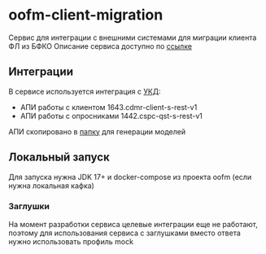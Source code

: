 # oofm-client-migration

Сервис для интеграции с внешними системами для миграции клиента ФЛ из БФКО
Описание сервиса доступно по [ссылке](https://wiki.corp.dev.vtb/pages/viewpage.action?pageId=3623360107)

## Интеграции
В сервисе используется интеграция с [УКД](https://wiki.corp.dev.vtb/pages/viewpage.action?pageId=3411150247):
- АПИ работы с клиентом 1643.cdmr-client-s-rest-v1 
- АПИ работы с опросниками 1442.cspc-qst-s-rest-v1

АПИ скопировано в [папку](oofm-client-migration-cdmr-model/src/main/resources) для генерации моделей

## Локальный запуск
Для запуска нужна JDK 17+ и docker-compose из проекта oofm (если нужна локальная кафка)

### Заглушки
На момент разработки сервиса целевые интеграции еще не работают, поэтому для использования сервиса с заглушками вместо ответа нужно использовать профиль mock